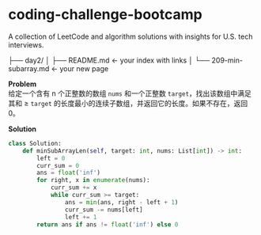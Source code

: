 # coding-challenge-bootcamp
A collection of LeetCode and algorithm solutions with insights for U.S. tech interviews.


├── day2/
│   ├── README.md            ← your index with links
│   └── 209-min-subarray.md  ← your new page

**Problem**  
给定一个含有 n 个正整数的数组 `nums` 和一个正整数 `target`，找出该数组中满足其和 ≥ `target` 的长度最小的连续子数组，并返回它的长度。如果不存在，返回 0。

**Solution**  
```python
class Solution:
    def minSubArrayLen(self, target: int, nums: List[int]) -> int:
        left = 0
        curr_sum = 0
        ans = float('inf')
        for right, x in enumerate(nums):
            curr_sum += x
            while curr_sum >= target:
                ans = min(ans, right - left + 1)
                curr_sum -= nums[left]
                left += 1
        return ans if ans != float('inf') else 0
